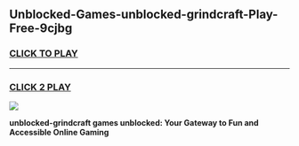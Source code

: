 
## Unblocked-Games-unblocked-grindcraft-Play-Free-9cjbg
<h3>
<a href="https://premium76.site?title=unblocked-grindcraft&ref=19M">CLICK TO PLAY</a></h3>
<hr>

<h3>
<a href="https://premium76.site?title=unblocked-grindcraft&ref=19M">CLICK 2 PLAY</a>
  
</h3>

<a href="https://premium76.site?title=unblocked-grindcraft&ref=19M"><img src="https://clearcache.store/games.png"></a>


**unblocked-grindcraft games unblocked: Your Gateway to Fun and Accessible Online Gaming**
